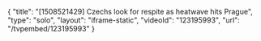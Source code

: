 {
    "title": "[1508521429] Czechs look for respite as heatwave hits Prague",
    "type": "solo",
    "layout": "iframe-static",
    "videoId": "123195993",
    "url": "\/tvpembed\/123195993"
}